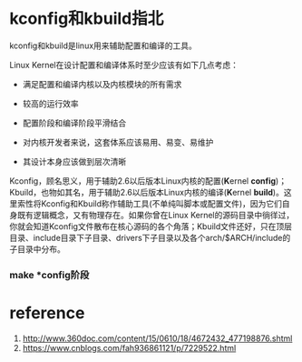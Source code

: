 # kconfig和kbuild指北

kconfig和kbuild是linux用来辅助配置和编译的工具。

Linux Kernel在设计配置和编译体系时至少应该有如下几点考虑：

-  满足配置和编译内核以及内核模块的所有需求

- 较高的运行效率

- 配置阶段和编译阶段平滑结合

- 对内核开发者来说，这套体系应该易用、易变、易维护

- 其设计本身应该做到层次清晰

Kconfig，顾名思义，用于辅助2.6以后版本Linux内核的配置(**K**ernel **config**)；Kbuild，也物如其名，用于辅助2.6以后版本Linux内核的编译(**K**ernel **build**)。这里索性将Kconfig和Kbuild称作辅助工具(不单纯叫脚本或配置文件)，因为它们自身既有逻辑概念，又有物理存在。如果你曾在Linux Kernel的源码目录中徜徉过，你就会知道Kconfig文件散布在核心源码的各个角落；Kbuild文件还好，只在顶层目录、include目录下子目录、drivers下子目录以及各个arch/$ARCH/include的子目录中分布。

### make *config阶段



# reference

1. http://www.360doc.com/content/15/0610/18/4672432_477198876.shtml
2. https://www.cnblogs.com/fah936861121/p/7229522.html